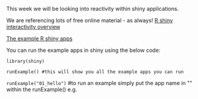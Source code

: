 This week we will be looking into reactivity within shiny applications. 

We are referencing lots of free online material - as always!
[R shiny interactivity overview](https://shiny.rstudio.com/articles/reactivity-overview.html)

[The example R shiny apps](https://shiny.rstudio.com/articles/basics.html)


You can run the example apps in shiny using the below code:


`library(shiny)`

`runExample() #this will show you all the example apps you can run`


`runExample("01_hello")` #to run an example simply put the app name in "" within the runExample() e.g.

